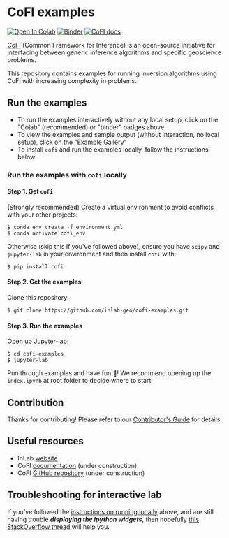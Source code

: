 # CoFI examples

[![Open In Colab](https://colab.research.google.com/assets/colab-badge.svg)](https://colab.research.google.com/github/inlab-geo/cofi-examples/blob/main/index.ipynb)
[![Binder](https://mybinder.org/badge_logo.svg)](https://mybinder.org/v2/gh/inlab-geo/cofi-examples/main?filepath=index.ipynb)
[![CoFI docs](https://img.shields.io/badge/CoFI%20docs-Example%20Gallery-B5E2FA)](https://cofi.readthedocs.io/en/latest/cofi-examples/generated/index.html)

[CoFI](https://github.com/inlab-geo/cofi) (Common Framework for Inference) is an open-source 
initiative for interfacing between generic inference algorithms and specific geoscience problems.

This repository contains examples for running inversion algorithms using CoFI with increasing complexity in problems.

## Run the examples

- To run the examples interactively without any local setup, click on the "Colab" 
  (recommended) or "binder" badges above
- To view the examples and sample output (without interaction, no local setup), click 
  on the "Example Gallery"
- To install `cofi` and run the examples locally, follow the instructions below


### Run the examples with `cofi` locally

#### Step 1. Get `cofi`

(Strongly recommended) Create a virtual environment to avoid conflicts with your other projects:

```console
$ conda env create -f environment.yml
$ conda activate cofi_env
```

Otherwise (skip this if you've followed above), ensure you have `scipy` and `jupyter-lab` in your environment and then install `cofi` with:

```console
$ pip install cofi
```

#### Step 2. Get the examples

Clone this repository:

```console
$ git clone https://github.com/inlab-geo/cofi-examples.git
```

#### Step 3. Run the examples

Open up Jupyter-lab:

```console
$ cd cofi-examples
$ jupyter-lab
```

Run through examples and have fun :tada:! We recommend opening up the `index.ipynb` at root folder to decide where to start.

## Contribution

Thanks for contributing! Please refer to our [Contributor's Guide](CONTRIBUTING.md) for
details.

## Useful resources
- InLab [website](http://www.inlab.edu.au/)
- CoFI [documentation](https://cofi.readthedocs.io/en/latest/index.html) (under construction)
- CoFI [GitHub repository](https://github.com/inlab-geo/cofi) (under construction)

## Troubleshooting for interactive lab
If you've followed the [instructions on running locally](#run-the-examples-with-cofi-locally)
above, and are still having trouble ***displaying the ipython widgets***, then hopefully 
[this StackOverflow thread](https://stackoverflow.com/questions/36351109/ipython-notebook-ipywidgets-does-not-show) 
will help you. 
